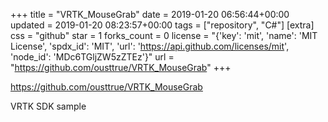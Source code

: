 +++
title = "VRTK_MouseGrab"
date = 2019-01-20 06:56:44+00:00
updated = 2019-01-20 08:23:57+00:00
tags = ["repository", "C#"]
[extra]
css = "github"
star = 1
forks_count = 0
license = "{'key': 'mit', 'name': 'MIT License', 'spdx_id': 'MIT', 'url': 'https://api.github.com/licenses/mit', 'node_id': 'MDc6TGljZW5zZTEz'}"
url = "https://github.com/ousttrue/VRTK_MouseGrab"
+++

<https://github.com/ousttrue/VRTK_MouseGrab>

VRTK SDK sample
